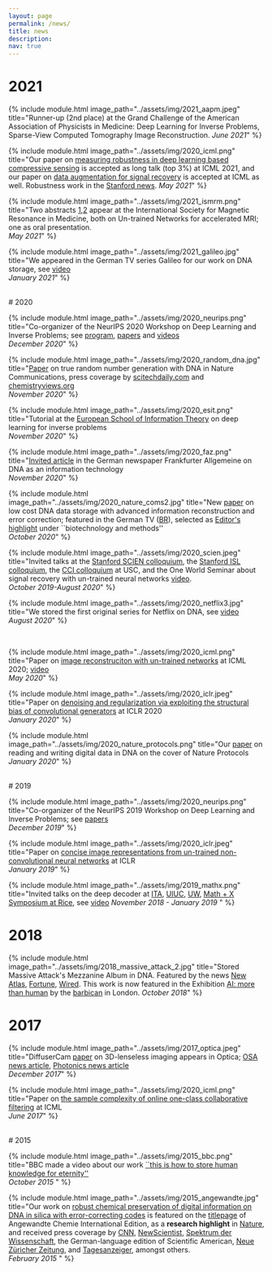 ```yaml
---
layout: page
permalink: /news/
title: news
description:
nav: true
---
```



# 2021
{% include module.html image_path="../assets/img/2021_aapm.jpeg" title="Runner-up (2nd place) at the Grand Challenge of the American Association of Physicists in Medicine: Deep Learning for Inverse Problems, Sparse-View Computed Tomography Image Reconstruction. 
*June 2021*" %}

{% include module.html image_path="../assets/img/2020_icml.png" title="Our paper on [measuring robustness in deep learning based compressive sensing](https://arxiv.org/abs/2102.06103) is accepted as long talk (top 3\%) at ICML 2021, and our paper on [data augmentation for signal recovery]() is accepted at ICML as well. Robustness work in the [Stanford news](https://hai.stanford.edu/news/can-ai-create-faster-more-reliable-mri-scans). 
*May 2021*" %}


{% include module.html image_path="../assets/img/2021_ismrm.png" title="Two abstracts [1](https://index.mirasmart.com/ISMRM2021/PDFfiles/0271.html),[2](https://index.mirasmart.com/ISMRM2021/PDFfiles/1964.html) appear at the International Society for Magnetic Resonance in Medicine, both on Un-trained Networks for accelerated MRI; one as oral presentation.   
*May 2021*" %}

{% include module.html image_path="../assets/img/2021_galileo.jpg" title="We appeared in the German TV series Galileo for our work on DNA storage, see [video](https://www.youtube.com/watch?v=wdqpvFRwt0I)  
*January 2021*" %}  

<br/> 
# 2020

{% include module.html image_path="../assets/img/2020_neurips.png" title="Co-organizer of the NeurIPS 2020 Workshop on Deep Learning and Inverse Problems; see [program](https://deep-inverse.org/), [papers](https://openreview.net/group?id=NeurIPS.cc/2020/Workshop/Deep_Inverse) and [videos](https://slideslive.com/38938080/deep-learning-and-inverse-problems)  
*December 2020*" %}

{% include module.html image_path="../assets/img/2020_random_dna.jpg" title="[Paper](https://www.nature.com/articles/s41467-020-19757-y) on true random number generation with DNA in Nature Communications, press coverage by 
[scitechdaily.com](https://scitechdaily.com/biochemical-random-number-scientists-have-generated-a-huge-true-random-number-using-dna-synthesis/) 
and 
[chemistryviews.org](https://www.chemistryviews.org/details/ezine/11280084/Generating_True_Random_Numbers_Using_DNA_Synthesis.html)  
*November 2020*" %}

{% include module.html image_path="../assets/img/2020_esit.png" title="Tutorial at the [European School of Information Theory](https://www.inue.uni-stuttgart.de/esit2020/) on deep learning for inverse problems  
*November 2020*" %}

{% include module.html image_path="../assets/img/2020_faz.png" title="[Invited article](https://www.faz.net/aktuell/wirtschaft/digitec/speichern-wir-unsere-daten-bald-auf-dna-17053725.html) in the German newspaper Frankfurter Allgemeine on DNA as an information technology  
*November 2020*" %}


{% include module.html image_path="../assets/img/2020_nature_coms2.jpg" title="New [paper](https://www.nature.com/articles/s41467-020-19148-3) on low cost DNA data storage with advanced information reconstruction and error correction; featured in the German TV ([BR](https://www.br.de/mediathek/video/speichermedien-der-zukunft-dna-als-gigantischer-datenspeicher-av:5ff8312f02714f0013f84c71)), selected as [Editor's highlight](https://www.nature.com/collections/idhhgedgig) under ``biotechnology and methods''  
*October 2020*" %}

{% include module.html image_path="../assets/img/2020_scien.jpeg" 
title="Invited talks at the [Stanford SCIEN colloquium](https://talks.stanford.edu/name-of-the-speaker-talk-title/), 
the [Stanford ISL colloquium](https://isl.stanford.edu/colloquium.html), 
the [CCI colloquium](https://cci.usc.edu/index.php/2020/03/02/image-recovery-and-recognition-via-exploiting-the-structural-bias-of-neural-networks/) at USC, and the One World Seminar about signal recovery with un-trained neural networks [video](https://www.youtube.com/watch?v=AvJgmbeupGY&t=506s).  
*October 2019-August 2020*" %}

{% include module.html image_path="../assets/img/2020_netflix3.jpg" title="We stored the first original series for Netflix on DNA, see [video](https://www.youtube.com/watch?v=DMYgjOHgHxc)  
*August 2020*" %}

<br>

{% include module.html image_path="../assets/img/2020_icml.png" title="Paper on [image reconstruciton with un-trained networks](http://proceedings.mlr.press/v119/heckel20a/heckel20a.pdf) at ICML 2020; [video](https://slideslive.de/38928389/compressive-sensing-with-untrained-neural-networks-gradient-descent-finds-a-smooth-approximation?ref=speaker-23469-latest)  
*May 2020*" %}


{% include module.html image_path="../assets/img/2020_iclr.jpeg" title="Paper on [denoising and regularization via exploiting the structural bias of convolutional generators](https://arxiv.org/abs/1910.14634) at ICLR 2020  
*January 2020*" %}


{% include module.html image_path="../assets/img/2020_nature_protocols.png" title="Our [paper](https://www.nature.com/articles/s41596-019-0244-5) on reading and writing digital data in DNA on the cover of Nature Protocols  
*January 2020*" %}

<br/>
# 2019

{% include module.html image_path="../assets/img/2020_neurips.png" title="Co-organizer of the NeurIPS 2019 Workshop on Deep Learning and Inverse Problems; see [papers](https://openreview.net/group?id=NeurIPS.cc/2019/Workshop/Deep_Inverse)  
*December 2019*" %}

{% include module.html image_path="../assets/img/2020_iclr.jpeg" title="Paper on [concise image representations from un-trained non-convolutional neural networks](https://arxiv.org/pdf/1810.03982.pdf) at ICLR  
*January 2019*" %}


{% include module.html image_path="../assets/img/2019_mathx.png" title="Invited talks on the deep decoder at [ITA](https://ita.ucsd.edu/ws/schedule/), [UIUC](https://ece.illinois.edu/), [UW](https://www.cs.washington.edu/research/ml/seminars), [Math + X Symposium at Rice](https://earthscience.rice.edu/mathx2019/), 
see [video](https://www.youtube.com/watch?v=tFjuyZnWygc&t=42s)
*November 2018 - January 2019*
"
%}



# 2018

{% include module.html image_path="../assets/img/2018_massive_attack_2.jpg" title="Stored Massive Attack's Mezzanine Album in DNA. Featured by the news [New Atlas](https://newatlas.com/massive-attack-mezzanine-dna-eth-zurich/54324/), [Fortune](https://fortune.com/2018/04/24/massive-attack-mezzanine-dna/), [Wired](https://www.wired.co.uk/article/massive-attack-mezzanine-dna-album#:~:text=This%20week%2C%20Massive%20Attack%20are,that%20takes%20over%20two%20months.). This work is now featured in the Exhibition [AI: more than human](https://www.barbican.org.uk/hire/exhibition-hire-bie/ai-more-than-human#&gid=1&pid=10) by the [barbican](https://www.barbican.org.uk/) in London.
*October 2018*"
%}



# 2017

{% include module.html image_path="../assets/img/2017_optica.jpeg" title="DiffuserCam [paper](https://www.osapublishing.org/optica/fulltext.cfm?uri=optica-5-1-1&id=380297) on 3D-lenseless imaging appears in Optica; [OSA news article](https://www.osa-opn.org/home/newsroom/2018/january/lensless_3-d_imaging_with_the_diffusercam/),
[Photonics news article](https://www.photonics.com/Articles/Lensless_Camera_Creates_Detailed_3D_Images/a62921)  
*December 2017*"
%}

{% include module.html image_path="../assets/img/2020_icml.png" title="Paper on [the sample complexity of online one-class collaborative filtering](https://arxiv.org/abs/1706.00061) at ICML  
*June 2017*" %}


 
<br>
# 2015

{% include module.html image_path="../assets/img/2015_bbc.png" title="BBC made a video about our work [``this is how to store human knowledge for eternity''](https://www.bbc.com/future/article/20151122-this-is-how-to-store-human-knowledge-for-eternity)  
*October 2015*
"
%}


{% include module.html image_path="../assets/img/2015_angewandte.jpg" title="Our work on [robust chemical preservation of digital information on DNA in silica with error-correcting codes](http://doi.org/10.1002/anie.201411378) 
is featured on the [titlepage](http://onlinelibrary.wiley.com/doi/10.1002/anie.v54.8/issuetoc)
of Angewandte Chemie International Edition, as a **research highlight** in [Nature](http://www.nature.com/nature/journal/v518/n7539/full/518276b.html),
and received press coverage by [CNN](http://edition.cnn.com/2015/02/25/tech/make-create-innovate-fossil-dna-data-storage/),
[NewScientist](http://www.newscientist.com/article/mg22530084.300-glassedin-dna-makes-the-ultimate-time-capsule.html),
[Spektrum der Wissenschaft](http://www.spektrum.de/news/dna-haltbar-fuer-hunderttausende-jahre/1331680?_ga=1.163062708.980465804.1423585574), 
the German-language edition of Scientific American, [Neue Züricher Zeitung](http://www.nzz.ch/wissenschaft/biologie/verkapselte-dna-molekuele-widerstehen-dem-zahn-der-zeit-1.18482668), and
[Tagesanzeiger](http://www.tagesanzeiger.ch/wissen/technik/Datensicherung-bis-in-die-Ewigkeit/story/19253684), amongst others.  
*February 2015*
"
%}
